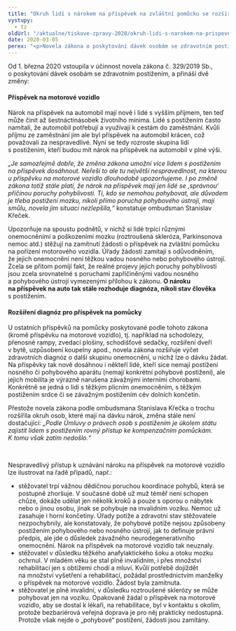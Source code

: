```yaml
---
title: "Okruh lidí s nárokem na příspěvek na zvláštní pomůcku se rozšířil, ale stále to nestačí"
vystupy:
  - tz
oldUrl: "/aktualne/tiskove-zpravy-2020/okruh-lidi-s-narokem-na-prispevek-na-zvlastni-pomucku-se-rozsiril-ale-stale-to-nestac"
date: 2020-03-05
perex: "<p>Novela zákona o poskytování dávek osobám se zdravotním postižením sice trochu rozšířila okruh lidí s nárokem na příspěvek na zvláštní pomůcku, ale ty nejpodstatnější problémy neřeší. Například u nároku na příspěvek na motorové vozidlo tak stále nestačí, že mají lidé těžkou poruchu pohyblivosti, ale záleží na tom, co je příčinou jejich stavu. Nespravedlivé rozlišování tak pokračuje.</p>"
---
```


<!-- imported from the old website -->

<p>Od 1. března 2020 vstoupila v účinnost novela zákona č. 329/2019 Sb., o poskytování dávek osobám se zdravotním postižením, a přináší dvě změny:</p> <h4>Příspěvek na motorové vozidlo</h4> <p>Nárok na příspěvek na automobil mají nově i lidé s vyšším příjmem, ten teď může činit až šestnáctinásobek životního minima. Lidé s postižením často namítali, že automobil potřebují a využívají k cestám do zaměstnání. Kvůli příjmu ze zaměstnání jim ale byl příspěvek na automobil krácen, což považovali za nespravedlivé. Nyní se tedy rozroste skupina lidí s postižením, kteří budou mít nárok na příspěvek na automobil v plné výši.</p> <p><i>„Je samozřejmě dobře, že změna zákona umožní více lidem s postižením na příspěvek dosáhnout. Neřeší to ale tu největší nespravedlnost, na kterou u příspěvku na motorové vozidlo dlouhodobě upozorňujeme. I po změně zákona totiž stále platí, že nárok na příspěvek mají jen lidé se ‚správnou‘ příčinou poruchy pohyblivosti. Ti, kdo se nemohou pohybovat, ale důvodem je třeba postižení mozku, nikoli přímo porucha pohybového ústrojí, mají smůlu, novela jim situaci nezlepšila,“</i> konstatuje ombudsman Stanislav Křeček.</p> <p>Upozorňuje na spoustu podnětů, v nichž si lidé trpící různými onemocněními a poškozeními mozku (roztroušená skleróza, Parkinsonova nemoc atd.) stěžují na zamítnutí žádosti o příspěvek na zvláštní pomůcku na pořízení motorového vozidla. Úřady žádosti zamítají s odůvodněním, že jejich onemocnění není těžkou vadou nosného nebo pohybového ústrojí. Zcela se přitom pomíjí fakt, že reálné projevy jejich poruchy pohyblivosti jsou zcela srovnatelné s poruchami zapříčiněnými vadou nosného a pohybového ústrojí vymezenými přílohou k zákonu. <b>O nároku na příspěvek na auto tak stále rozhoduje diagnóza, nikoli stav člověka</b> s postižením.</p> <h4>Rozšíření diagnóz pro příspěvek na pomůcky</h4> <p>U ostatních příspěvků na pomůcky poskytované podle tohoto zákona (kromě příspěvku na motorové vozidlo), tj. například na schodolezy, přenosné rampy, zvedací plošiny, schodišťové sedačky, rozšíření dveří v bytě, uzpůsobení koupelny apod., novela zákona rozšiřuje výčet zdravotních diagnóz o další skupinu onemocnění, u nichž lze o dávku žádat. Na příspěvky tak nově dosáhnou i někteří lidé, kteří sice nemají postižení nosného či pohybového aparátu (nemají konkrétní pohybové postižení), ale jejich mobilita je výrazně narušena závažnými interními chorobami. Konkrétně se jedná o lidi s těžkým plicním onemocněním, s těžkým postižením srdce či se závažným postižením cév dolních končetin.</p> <p>Přestože novela zákona podle ombudsmana Stanislava Křečka o trochu rozšířila okruh osob, které mají na dávku nárok, změna stále není dostačující: <i>„Podle Úmluvy o právech osob s postižením je úkolem státu zajistit lidem s postižením rovný přístup ke kompenzačním pomůckám. K tomu však zatím nedošlo.“</i></p> <p> </p> <p>Nespravedlivý přístup k uznávání nároku na příspěvek na motorové vozidlo lze ilustrovat na řadě případů, např.:</p><ul><li>stěžovatel trpí vážnou dědičnou poruchou koordinace pohybů, která se postupně zhoršuje. V současné době už muž téměř není schopen chůze, dokáže udělat jen několik kroků a pouze s oporou o nábytek nebo o jinou osobu, jinak se pohybuje na invalidním vozíku. Nemoc už zasahuje i horní končetiny. Úřady potíže a zdravotní stav stěžovatele nezpochybnily, ale konstatovaly, že pohybové potíže nejsou způsobeny postižením pohybového nebo nosného ústrojí, jak to definuje právní předpis, ale jde o důsledek závažného neurodegenerativního onemocnění. Nárok na příspěvek na motorové vozidlo tak neuznaly.</li><li>stěžovatel v důsledku těžkého anafylaktického šoku a otoku mozku ochrnul. V mladém věku se stal plně invalidním, i přes množství rehabilitací jen s obtížemi chodí a mluví. Kvůli potřebě dojíždět na množství vyšetření a rehabilitací, požádal prostřednictvím manželky o příspěvek na motorové vozidlo. Žádost byla zamítnuta.</li><li>stěžovatel je plně invalidní, v důsledku roztroušené sklerózy se může pohybovat jen na vozíku. Opakovaně žádal o příspěvek na motorové vozidlo, aby se dostal k lékaři, na rehabilitace, byl v kontaktu s okolím, protože bezbariérová veřejná doprava je pro něj prakticky nedostupná. Protože však nejde o „pohybové“ postižení, žádosti jsou zamítány.</li></ul>
